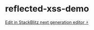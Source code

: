 # reflected-xss-demo

[Edit in StackBlitz next generation editor ⚡️](https://stackblitz.com/~/github.com/royal0721/reflected-xss-demo)